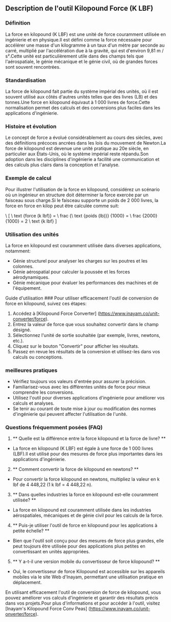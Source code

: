## Description de l'outil Kilopound Force (K LBF)

### Définition
La force en kilopound (K LBF) est une unité de force couramment utilisée en ingénierie et en physique.Il est défini comme la force nécessaire pour accélérer une masse d'un kilogramme à un taux d'un mètre par seconde au carré, multiplié par l'accélération due à la gravité, qui est d'environ 9,81 m / s².Cette unité est particulièrement utile dans des champs tels que l'aérospatiale, le génie mécanique et le génie civil, où de grandes forces sont souvent rencontrées.

### Standardisation
La force de kilopound fait partie du système impérial des unités, où il est souvent utilisé aux côtés d'autres unités telles que des livres (LB) et des tonnes.Une force en kilopound équivaut à 1 000 livres de force.Cette normalisation permet des calculs et des conversions plus faciles dans les applications d'ingénierie.

### Histoire et évolution
Le concept de force a évolué considérablement au cours des siècles, avec des définitions précoces ancrées dans les lois du mouvement de Newton.La force de kilopound est devenue une unité pratique au 20e siècle, en particulier aux États-Unis, où le système impérial reste répandu.Son adoption dans les disciplines d'ingénierie a facilité une communication et des calculs plus clairs dans la conception et l'analyse.

### Exemple de calcul
Pour illustrer l'utilisation de la force en kilopound, considérez un scénario où un ingénieur en structure doit déterminer la force exercée par un faisceau sous charge.Si le faisceau supporte un poids de 2 000 livres, la force en force en kilop peut être calculée comme suit:

\ [
\ text {force (k lbf)} = \ frac {\ text {poids (lb)}} {1000} = \ frac {2000} {1000} = 2 \ text {k lbf}
\]

### Utilisation des unités
La force en kilopound est couramment utilisée dans diverses applications, notamment:
- Génie structurel pour analyser les charges sur les poutres et les colonnes.
- Génie aérospatial pour calculer la poussée et les forces aérodynamiques.
- Génie mécanique pour évaluer les performances des machines et de l'équipement.

Guide d'utilisation ###
Pour utiliser efficacement l'outil de conversion de force en kilopound, suivez ces étapes:
1. Accédez à [Kilopound Force Converter] (https://www.inayam.co/unit-converter/force).
2. Entrez la valeur de force que vous souhaitez convertir dans le champ désigné.
3. Sélectionnez l'unité de sortie souhaitée (par exemple, livres, newtons, etc.).
4. Cliquez sur le bouton "Convertir" pour afficher les résultats.
5. Passez en revue les résultats de la conversion et utilisez-les dans vos calculs ou conceptions.

### meilleures pratiques
- Vérifiez toujours vos valeurs d'entrée pour assurer la précision.
- Familiarisez-vous avec les différentes unités de force pour mieux comprendre les conversions.
- Utilisez l'outil pour diverses applications d'ingénierie pour améliorer vos calculs et analyses.
- Se tenir au courant de toute mise à jour ou modification des normes d'ingénierie qui peuvent affecter l'utilisation de l'unité.

### Questions fréquemment posées (FAQ)

1. ** Quelle est la différence entre la force kilopound et la force de livre? **
- La force en kilopound (K LBF) est égale à une force de 1 000 livres (LBF).Il est utilisé pour des mesures de force plus importantes dans les applications d'ingénierie.

2. ** Comment convertir la force de kilopound en newtons? **
- Pour convertir la force kilopound en newtons, multipliez la valeur en k lbf de 4 448,22 (1 k lbf = 4 448,22 n).

3. ** Dans quelles industries la force en kilopound est-elle couramment utilisée? **
- La force en kilopound est couramment utilisée dans les industries aérospatiales, mécaniques et de génie civil pour les calculs de la force.

4. ** Puis-je utiliser l'outil de force en kilopound pour les applications à petite échelle? **
- Bien que l'outil soit conçu pour des mesures de force plus grandes, elle peut toujours être utilisée pour des applications plus petites en convertissant en unités appropriées.

5. ** Y a-t-il une version mobile du convertisseur de force kilopound? **
- Oui, le convertisseur de force Kilopound est accessible sur les appareils mobiles via le site Web d'Inayam, permettant une utilisation pratique en déplacement.

En utilisant efficacement l'outil de conversion de force de kilopound, vous pouvez améliorer vos calculs d'ingénierie et garantir des résultats précis dans vos projets.Pour plus d'informations et pour accéder à l'outil, visitez [Inayam's Kilopound Force Conv Peas] (https://www.inayam.co/unit-onverter/force).